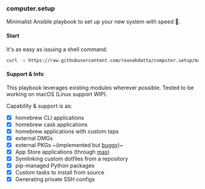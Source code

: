 ### computer.setup
Minimalist Ansible playbook to set up your new system with speed 🚀.

#### Start
It's as easy as issuing a shell command:
```bash
curl -s https://raw.githubusercontent.com/rounakdatta/computer.setup/master/start.sh | /bin/bash
```

#### Support & Info
This playbook leverages existing modules wherever possible. Tested to be working on macOS (Linux support WIP).

Capability & support is as:
- [x] homebrew CLI applications
- [x] homebrew cask applications
- [x] homebrew applications with custom taps
- [x] external DMGs
- [x] external PKGs ~(implemented but [buggy](https://github.com/rounakdatta/computer.setup/issues/1))~
- [x] App Store applications (through [mas](https://github.com/geerlingguy/ansible-role-mas))
- [x] Symlinking custom dotfiles from a repository
- [x] pip-managed Python packages
- [x] Custom tasks to install from source
- [x] Generating private SSH configs
